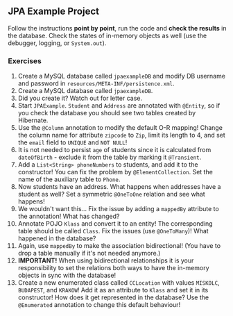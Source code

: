 ## JPA Example Project

Follow the instructions **point by point**, run the code and **check the results** in the database. Check the states of in-memory objects as well (use the debugger, logging, or `System.out`).

### Exercises

1. Create a MySQL database called `jpaexampleDB` and modify DB username and password in `resources/META-INF/persistence.xml`.
1. Create a MySQL database called `jpaexampleDB`.
1. Did you create it? Watch out for letter case.
1. Start `JPAExample`. `Student` and `Address` are annotated with `@Entity`, so if you check the database you should see two tables created by Hibernate.
1. Use the `@Column` annotation to modify the default O-R mapping! Change the column name for attribute `zipcode` to `Zip`, limit its length to 4, and set the `email` field to `UNIQUE` and `NOT NULL`!
1. It is not needed to persist `age` of students since it is calculated from `dateOfBirth` - exclude it from the table by marking it `@Transient`.
1. Add a `List<String> phoneNumbers` to students, and add it to the constructor! You can fix the problem by `@ElementCollection`. Set the name of the auxiliary table to `Phone`.
1. Now students have an address. What happens when addresses have a student as well? Set a symmetric `@OneToOne` relation and see what happens!
1. We wouldn't want this... Fix the issue by adding a `mappedBy` attribute to the annotation! What has changed?
1. Annotate POJO `Klass` and convert it to an entity! The corresponding table should be called `Class`. Fix the issues (use `@OneToMany`)! What happened in the database?
1. Again, use `mappedBy` to make the association bidirectional! (You have to drop a table manually if it's not needed anymore.)
1. **IMPORTANT!** When using bidirectional relationships it is your responsibility to set the relations both ways to have the in-memory objects in sync with the database!
1. Create a new enumerated class called `CCLocation` with values `MISKOLC`, `BUDAPEST`, and `KRAKOW`! Add it as an attribute to `Klass` and set it in its constructor! How does it get represented in the database? Use the `@Enumerated` annotation to change this default behaviour!
